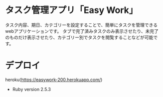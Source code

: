 # タスク管理アプリ「Easy Work」
タスク内容、期日、カテゴリーを設定することで、簡単にタスクを管理できるwebアプリケーションです。
タブで完了済みタスクのみ表示させたり、未完了のものだけ表示させたり、カテゴリー別でタスクを閲覧することなどが可能です。

# デプロイ
heroku(https://easywork-200.herokuapp.com/)

* Ruby version
2.5.3
